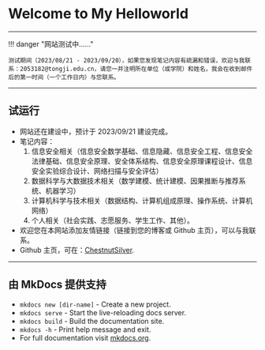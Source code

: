 # Welcome to My Helloworld

---

!!! danger "网站测试中……"

    测试期间（2023/08/21 - 2023/09/20），如果您发现笔记内容有疏漏和错误，欢迎与我联系：2053182@tongji.edu.cn，请您一并注明所在单位（或学院）和姓名，我会在收到邮件后的第一时间（一个工作日内）与您联系。

---

## 试运行

- 网站还在建设中，预计于 2023/09/21 建设完成。
- 笔记内容：
  1. 信息安全相关（信息安全数学基础、信息隐藏、信息安全工程、信息安全法律基础、信息安全原理、安全体系结构、信息安全原理课程设计、信息安全实验综合设计、网络扫描与安全评估）
  2. 数据科学与大数据技术相关（数学建模、统计建模、因果推断与推荐系统、机器学习）
  3. 计算机科学与技术相关（数据结构、计算机组成原理、操作系统、计算机网络）
  4. 个人相关（社会实践、志愿服务、学生工作、其他）。
- 欢迎您在本网站添加友情链接（链接到您的博客或 Github 主页），可以与我联系。
- Github 主页，可在：[ChestnutSilver](https://github.com/ChestnutSilver).

---

## 由 MkDocs 提供支持

- `mkdocs new [dir-name]` - Create a new project.
- `mkdocs serve` - Start the live-reloading docs server.
- `mkdocs build` - Build the documentation site.
- `mkdocs -h` - Print help message and exit.
- For full documentation visit [mkdocs.org](https://www.mkdocs.org).

